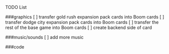 TODO List

###graphics
[ ] transfer gold rush expansion pack cards into Boom cards
[ ] transfer dodge city expansion pack cards into Boom cards
[ ] transfer the rest of the base game into Boom cards
[ ] create backend side of card

###music/sounds
[ ] add more music

###code
